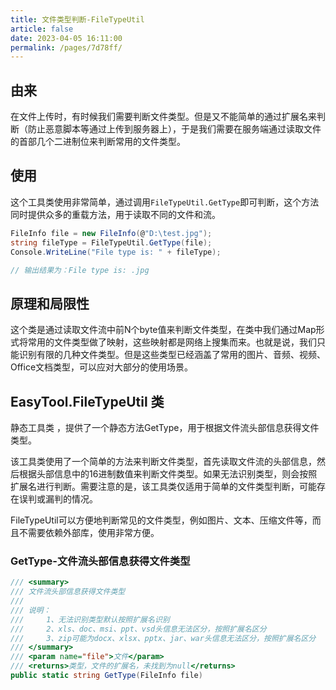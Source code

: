 ```yaml
---
title: 文件类型判断-FileTypeUtil
article: false
date: 2023-04-05 16:11:00
permalink: /pages/7d78ff/
---
```


## 由来

在文件上传时，有时候我们需要判断文件类型。但是又不能简单的通过扩展名来判断（防止恶意脚本等通过上传到服务器上），于是我们需要在服务端通过读取文件的首部几个二进制位来判断常用的文件类型。

## 使用
这个工具类使用非常简单，通过调用`FileTypeUtil.GetType`即可判断，这个方法同时提供众多的重载方法，用于读取不同的文件和流。

```csharp
FileInfo file = new FileInfo(@"D:\test.jpg");
string fileType = FileTypeUtil.GetType(file);
Console.WriteLine("File type is: " + fileType);

// 输出结果为：File type is: .jpg
```

## 原理和局限性

这个类是通过读取文件流中前N个byte值来判断文件类型，在类中我们通过Map形式将常用的文件类型做了映射，这些映射都是网络上搜集而来。也就是说，我们只能识别有限的几种文件类型。但是这些类型已经涵盖了常用的图片、音频、视频、Office文档类型，可以应对大部分的使用场景。


## EasyTool.FileTypeUtil 类

静态工具类 <Badge text="FileTypeUtil"/>，提供了一个静态方法GetType，用于根据文件流头部信息获得文件类型。

该工具类使用了一个简单的方法来判断文件类型，首先读取文件流的头部信息，然后根据头部信息中的16进制数值来判断文件类型。如果无法识别类型，则会按照扩展名进行判断。需要注意的是，该工具类仅适用于简单的文件类型判断，可能存在误判或漏判的情况。

FileTypeUtil可以方便地判断常见的文件类型，例如图片、文本、压缩文件等，而且不需要依赖外部库，使用非常方便。

### GetType-文件流头部信息获得文件类型

```csharp
/// <summary>
/// 文件流头部信息获得文件类型
/// 
/// 说明：
///     1、无法识别类型默认按照扩展名识别
///     2、xls、doc、msi、ppt、vsd头信息无法区分，按照扩展名区分
///     3、zip可能为docx、xlsx、pptx、jar、war头信息无法区分，按照扩展名区分
/// </summary>
/// <param name="file">文件</param>
/// <returns>类型，文件的扩展名，未找到为null</returns>
public static string GetType(FileInfo file)
```